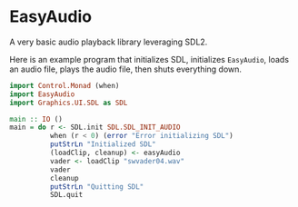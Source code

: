 # EasyAudio

A very basic audio playback library leveraging SDL2.

Here is an example program that initializes SDL, initializes
`EasyAudio`, loads an audio file, plays the audio file, then shuts
everything down.

```haskell
import Control.Monad (when)
import EasyAudio
import Graphics.UI.SDL as SDL

main :: IO ()
main = do r <- SDL.init SDL.SDL_INIT_AUDIO
          when (r < 0) (error "Error initializing SDL")
          putStrLn "Initialized SDL"
          (loadClip, cleanup) <- easyAudio
          vader <- loadClip "swvader04.wav"
          vader
          cleanup
          putStrLn "Quitting SDL"
          SDL.quit
```

